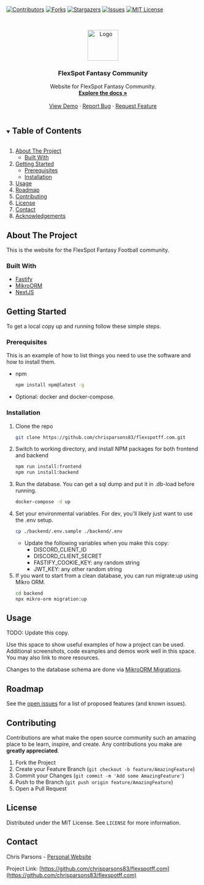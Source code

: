 <!-- PROJECT SHIELDS -->
<!--
*** I'm using markdown "reference style" links for readability.
*** Reference links are enclosed in brackets [ ] instead of parentheses ( ).
*** See the bottom of this document for the declaration of the reference variables
*** for contributors-url, forks-url, etc. This is an optional, concise syntax you may use.
*** https://www.markdownguide.org/basic-syntax/#reference-style-links
-->

[![Contributors][contributors-shield]][contributors-url]
[![Forks][forks-shield]][forks-url]
[![Stargazers][stars-shield]][stars-url]
[![Issues][issues-shield]][issues-url]
[![MIT License][license-shield]][license-url]

<!-- PROJECT LOGO -->
<br />
<p align="center">
  <a href="https://github.com/chrisparsons83/flexspotff.com">
    <img src="images/logo.png" alt="Logo" width="80" height="80">
  </a>

  <h3 align="center">FlexSpot Fantasy Community</h3>

  <p align="center">
    Website for FlexSpot Fantasy Community.
    <br />
    <a href="https://github.com/chrisparsons83/flexspotff.com"><strong>Explore the docs »</strong></a>
    <br />
    <br />
    <a href="https://github.com/chrisparsons83/flexspotff.com">View Demo</a>
    ·
    <a href="https://github.com/chrisparsons83/flexspotff.com/issues">Report Bug</a>
    ·
    <a href="https://github.com/chrisparsons83/flexspotff.com/issues">Request Feature</a>
  </p>
</p>

<!-- TABLE OF CONTENTS -->
<details open="open">
  <summary><h2 style="display: inline-block">Table of Contents</h2></summary>
  <ol>
    <li>
      <a href="#about-the-project">About The Project</a>
      <ul>
        <li><a href="#built-with">Built With</a></li>
      </ul>
    </li>
    <li>
      <a href="#getting-started">Getting Started</a>
      <ul>
        <li><a href="#prerequisites">Prerequisites</a></li>
        <li><a href="#installation">Installation</a></li>
      </ul>
    </li>
    <li><a href="#usage">Usage</a></li>
    <li><a href="#roadmap">Roadmap</a></li>
    <li><a href="#contributing">Contributing</a></li>
    <li><a href="#license">License</a></li>
    <li><a href="#contact">Contact</a></li>
    <li><a href="#acknowledgements">Acknowledgements</a></li>
  </ol>
</details>

<!-- ABOUT THE PROJECT -->

## About The Project

This is the website for the FlexSpot Fantasy Football community.

### Built With

- [Fastify](https://www.fastify.io/)
- [MikroORM](https://www.mikro-orm.io/)
- [NextJS](https://nextjs.org/)

<!-- GETTING STARTED -->

## Getting Started

To get a local copy up and running follow these simple steps.

### Prerequisites

This is an example of how to list things you need to use the software and how to install them.

- npm
  ```sh
  npm install npm@latest -g
  ```
- Optional: docker and docker-compose.

### Installation

1. Clone the repo
   ```sh
   git clone https://github.com/chrisparsons83/flexspotff.com.git
   ```
2. Switch to working directory, and install NPM packages for both frontend and backend
   ```sh
   npm run install:frontend
   npm run install:backend
   ```
3. Run the database. You can get a sql dump and put it in .db-load before running.
   ```sh
   docker-compose -d up
   ```
4. Set your environmental variables. For dev, you'll likely just want to use the .env setup.
   ```sh
   cp ./backend/.env.sample ./backend/.env
   ```
   - Update the following variables when you make this copy:
     - DISCORD_CLIENT_ID
     - DISCORD_CLIENT_SECRET
     - FASTIFY_COOKIE_KEY: any random string
     - JWT_KEY: any other random string
5. If you want to start from a clean database, you can run migrate:up using Mikro ORM.
   ```sh
   cd backend
   npx mikro-orm migration:up
   ```

<!-- USAGE EXAMPLES -->

## Usage

TODO: Update this copy.

Use this space to show useful examples of how a project can be used. Additional screenshots, code examples and demos work well in this space. You may also link to more resources.

Changes to the database schema are done via [MikroORM Migrations](https://mikro-orm.io/docs/migrations/).

<!-- ROADMAP -->

## Roadmap

See the [open issues](https://github.com/chrisparsons83/flexspotff.com/issues) for a list of proposed features (and known issues).

<!-- CONTRIBUTING -->

## Contributing

Contributions are what make the open source community such an amazing place to be learn, inspire, and create. Any contributions you make are **greatly appreciated**.

1. Fork the Project
2. Create your Feature Branch (`git checkout -b feature/AmazingFeature`)
3. Commit your Changes (`git commit -m 'Add some AmazingFeature'`)
4. Push to the Branch (`git push origin feature/AmazingFeature`)
5. Open a Pull Request

<!-- LICENSE -->

## License

Distributed under the MIT License. See `LICENSE` for more information.

<!-- CONTACT -->

## Contact

Chris Parsons - [Personal Website](https://www.chris-parsons.com)

Project Link: [https://github.com/chrisparsons83/flexspotff.com](https://github.com/chrisparsons83/flexspotff.com)

<!-- ACKNOWLEDGEMENTS -->

<!-- ## Acknowledgements

- []()
- []()
- []() -->

<!-- MARKDOWN LINKS & IMAGES -->
<!-- https://www.markdownguide.org/basic-syntax/#reference-style-links -->

[contributors-shield]: https://img.shields.io/github/contributors/chrisparsons83/flexspotff.com.svg?style=for-the-badge
[contributors-url]: https://github.com/chrisparsons83/flexspotff.com/graphs/contributors
[forks-shield]: https://img.shields.io/github/forks/chrisparsons83/flexspotff.com.svg?style=for-the-badge
[forks-url]: https://github.com/chrisparsons83/flexspotff.com/network/members
[stars-shield]: https://img.shields.io/github/stars/chrisparsons83/flexspotff.com.svg?style=for-the-badge
[stars-url]: https://github.com/chrisparsons83/flexspotff.com/stargazers
[issues-shield]: https://img.shields.io/github/issues/chrisparsons83/flexspotff.com.svg?style=for-the-badge
[issues-url]: https://github.com/chrisparsons83/flexspotff.com/issues
[license-shield]: https://img.shields.io/github/license/chrisparsons83/flexspotff.com.svg?style=for-the-badge
[license-url]: https://github.com/chrisparsons83/flexspotff.com/blob/master/LICENSE.md
